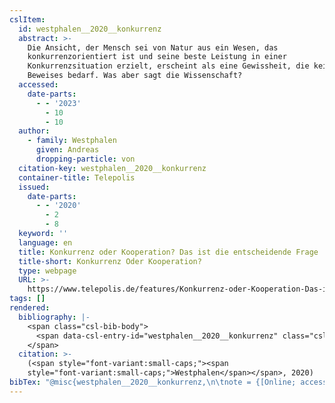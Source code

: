 ```yaml
---
cslItem:
  id: westphalen__2020__konkurrenz
  abstract: >-
    Die Ansicht, der Mensch sei von Natur aus ein Wesen, das
    konkurrenzorientiert ist und seine beste Leistung in einer
    Konkurrenzsituation erzielt, erscheint als eine Gewissheit, die keines
    Beweises bedarf. Was aber sagt die Wissenschaft?
  accessed:
    date-parts:
      - - '2023'
        - 10
        - 10
  author:
    - family: Westphalen
      given: Andreas
      dropping-particle: von
  citation-key: westphalen__2020__konkurrenz
  container-title: Telepolis
  issued:
    date-parts:
      - - '2020'
        - 2
        - 8
  keyword: ''
  language: en
  title: Konkurrenz oder Kooperation? Das ist die entscheidende Frage
  title-short: Konkurrenz Oder Kooperation?
  type: webpage
  URL: >-
    https://www.telepolis.de/features/Konkurrenz-oder-Kooperation-Das-ist-die-entscheidende-Frage-4647091.html
tags: []
rendered:
  bibliography: |-
    <span class="csl-bib-body">
      <span data-csl-entry-id="westphalen__2020__konkurrenz" class="csl-entry"><span class='author-bib'>Westphalen</span>. <span class='date-bib'>(2020, Februar 8)</span>. <span class='title'><b><i>Konkurrenz oder Kooperation? Das ist die entscheidende Frage</i></b></span>. Telepolis. <span class='URL'><a href='https://www.telepolis.de/features/Konkurrenz-oder-Kooperation-Das-ist-die-entscheidende-Frage-4647091.html'>LINK</a></span></span>
    </span>
  citation: >-
    (<span style="font-variant:small-caps;"><span
    style="font-variant:small-caps;">Westphalen</span></span>, 2020)
bibTex: "@misc{westphalen__2020__konkurrenz,\n\tnote = {[Online; accessed 2023-10-10]},\n\tauthor = {Westphalen, Andreas},\n\tyear = {2020},\n\tmonth = {feb 8},\n\ttitle = {Konkurrenz oder {Kooperation}? {Das} ist die entscheidende {Frage}},\n\turl = {https://www.telepolis.de/features/Konkurrenz-oder-Kooperation-Das-ist-die-entscheidende-Frage-4647091.html},\n\thowpublished = {https://www.telepolis.de/features/Konkurrenz-oder-Kooperation-Das-ist-die-entscheidende-Frage-4647091.html},\n}\n\n"
---
```

